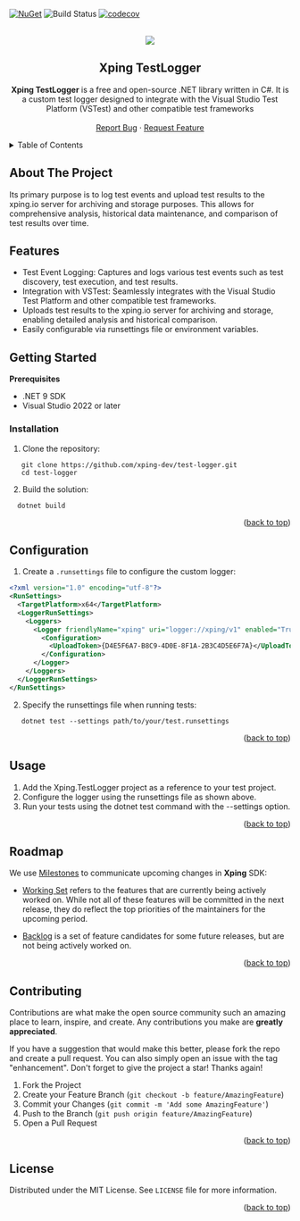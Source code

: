 <div id="top"></div>

[![NuGet](https://img.shields.io/nuget/v/Xping.Sdk)](https://www.nuget.org/profiles/Xping)
![Build Status](https://github.com/xping-dev/sdk-dotnet/actions/workflows/ci.yml/badge.svg)
[![codecov](https://codecov.io/gh/xping-dev/sdk-dotnet/graph/badge.svg?token=VUOVI3YUTO)](https://codecov.io/gh/xping-dev/sdk-dotnet)

<!-- PROJECT LOGO -->
<br />
<div align="center">
  <img src="docs/docs/media/logo.svg" />
  <h2 align="center">Xping TestLogger</h3>
  <p align="center">
    <b>Xping TestLogger</b> is a free and open-source .NET library written in C#. It is a custom test logger designed to integrate with the Visual Studio Test Platform (VSTest) and other compatible test frameworks
    <br />
    <br />
    <a href="https://github.com/xping-dev/test-logger/issues">Report Bug</a>
    ·
    <a href="https://github.com/xping-dev/test-logger/issues">Request Feature</a>
  </p>
</div>

<!-- TABLE OF CONTENTS -->
<details>
  <summary>Table of Contents</summary>
  <ol>
    <li><a href="#about-the-project">About The Project</a></li>
    <li><a href="#features">Features</a>
    <li><a href="#getting-started">Getting Started</a>
      <ul>
        <li><a href="#installation">Installation</a></li>
      </ul>
    </li>
    <li><a href="#configuration">Configuration</a></li>
    <li><a href="#usage">Usage</a></li>
    <li><a href="#roadmap">Roadmap</a></li>
    <li><a href="#contributing">Contributing</a></li>
    <li><a href="#license">License</a></li>
  </ol>
</details> 


<!-- ABOUT THE PROJECT -->
## About The Project

Its primary purpose is to log test events and upload test results to the xping.io server for archiving and storage purposes. This allows for comprehensive analysis, historical data maintenance, and comparison of test results over time.

<!-- FEATURES -->
## Features
- Test Event Logging: Captures and logs various test events such as test discovery, test execution, and test results.
- Integration with VSTest: Seamlessly integrates with the Visual Studio Test Platform and other compatible test frameworks.
- Uploads test results to the xping.io server for archiving and storage, enabling detailed analysis and historical comparison.
- Easily configurable via runsettings file or environment variables.

<!-- GETTING STARTED -->
## Getting Started
<b>Prerequisites</b>
- .NET 9 SDK
- Visual Studio 2022 or later

### Installation
1. Clone the repository:
```
   git clone https://github.com/xping-dev/test-logger.git
   cd test-logger
```
2. Build the solution:
```
  dotnet build 
```
<p align="right">(<a href="#top">back to top</a>)</p>

<!-- CONFIGURATION -->
## Configuration
1. Create a `.runsettings` file to configure the custom logger:
```xml
<?xml version="1.0" encoding="utf-8"?>
<RunSettings>
  <TargetPlatform>x64</TargetPlatform>
  <LoggerRunSettings>
    <Loggers>
      <Logger friendlyName="xping" uri="logger://xping/v1" enabled="True">
        <Configuration>
          <UploadToken>{D4E5F6A7-B8C9-4D0E-8F1A-2B3C4D5E6F7A}</UploadToken>
        </Configuration>
      </Logger>
    </Loggers>
  </LoggerRunSettings>
</RunSettings>
```
2. Specify the runsettings file when running tests:
```
   dotnet test --settings path/to/your/test.runsettings
```
<p align="right">(<a href="#top">back to top</a>)</p>

<!-- USAGE -->
## Usage
1. Add the Xping.TestLogger project as a reference to your test project.
2. Configure the logger using the runsettings file as shown above.
3. Run your tests using the dotnet test command with the --settings option.
<p align="right">(<a href="#top">back to top</a>)</p>

<!-- ROADMAP -->
## Roadmap

We use [Milestones](https://github.com/xping-dev/sdk-dotnet/milestones) to communicate upcoming changes in <b>Xping</b> SDK:

- [Working Set](https://github.com/xping-dev/sdk-dotnet/milestone/1) refers to the features that are currently being actively worked on. While not all of these features will be committed in the next release, they do reflect the top priorities of the maintainers for the upcoming period.

- [Backlog](https://github.com/xping-dev/sdk-dotnet/milestone/2) is a set of feature candidates for some future releases, but are not being actively worked on.

<p align="right">(<a href="#top">back to top</a>)</p>

<!-- CONTRIBUTING -->
## Contributing

Contributions are what make the open source community such an amazing place to learn, inspire, and create. Any contributions you make are **greatly appreciated**.

If you have a suggestion that would make this better, please fork the repo and create a pull request. You can also simply open an issue with the tag "enhancement".
Don't forget to give the project a star! Thanks again!

1. Fork the Project
2. Create your Feature Branch (`git checkout -b feature/AmazingFeature`)
3. Commit your Changes (`git commit -m 'Add some AmazingFeature'`)
4. Push to the Branch (`git push origin feature/AmazingFeature`)
5. Open a Pull Request

<p align="right">(<a href="#top">back to top</a>)</p>


<!-- LICENSE -->
## License

Distributed under the MIT License. See `LICENSE` file for more information.

<p align="right">(<a href="#top">back to top</a>)</p>
